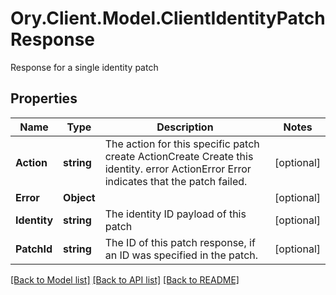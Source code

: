 # Ory.Client.Model.ClientIdentityPatchResponse
Response for a single identity patch

## Properties

Name | Type | Description | Notes
------------ | ------------- | ------------- | -------------
**Action** | **string** | The action for this specific patch create ActionCreate  Create this identity. error ActionError  Error indicates that the patch failed. | [optional] 
**Error** | **Object** |  | [optional] 
**Identity** | **string** | The identity ID payload of this patch | [optional] 
**PatchId** | **string** | The ID of this patch response, if an ID was specified in the patch. | [optional] 

[[Back to Model list]](../README.md#documentation-for-models) [[Back to API list]](../README.md#documentation-for-api-endpoints) [[Back to README]](../README.md)

